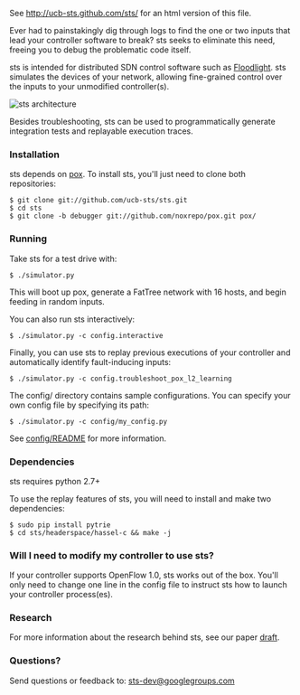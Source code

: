 See http://ucb-sts.github.com/sts/ for an html version of this file.

Ever had to painstakingly dig through logs to find the one or two inputs that
lead your controller software to break? sts seeks to eliminate this need,
freeing you to debug the problematic code itself.

sts is intended for distributed SDN control software such as
[Floodlight](http://floodlight.openflowhub.org/).  sts simulates the devices
of your network, allowing fine-grained control over the inputs to your
unmodified controller(s).

 ![sts architecture](http://www.eecs.berkeley.edu/~rcs/research/sts_arch.jpg)

 Besides troubleshooting, sts can be used to programmatically generate
 integration tests and replayable execution traces.

### Installation

sts depends on [pox](http://www.noxrepo.org/pox/about-pox/). To install sts,
you'll just need to clone both repositories:

```
$ git clone git://github.com/ucb-sts/sts.git
$ cd sts
$ git clone -b debugger git://github.com/noxrepo/pox.git pox/
```

### Running

Take sts for a test drive with:

```
$ ./simulator.py
```

This will boot up pox, generate a FatTree network with 16 hosts, and begin
feeding in random inputs.

You can also run sts interactively:

```
$ ./simulator.py -c config.interactive
```

Finally, you can use sts to replay previous executions of your controller and
automatically identify fault-inducing inputs:

```
$ ./simulator.py -c config.troubleshoot_pox_l2_learning
```

The config/ directory contains sample configurations. You can specify your own
config file by specifying its path:

```
$ ./simulator.py -c config/my_config.py
```

See [config/README](https://github.com/ucb-sts/sts/blob/master/config/README)
for more information.

### Dependencies

sts requires python 2.7+

To use the replay features of sts, you will need to install and make two
dependencies:
```
$ sudo pip install pytrie
$ cd sts/headerspace/hassel-c && make -j
```

### Will I need to modify my controller to use sts?

If your controller supports OpenFlow 1.0, sts works out of the box. You'll
only need to change one line in the config file to instruct sts how to launch
your controller process(es).

### Research

For more information about the research behind sts, see our paper
[draft](http://www.eecs.berkeley.edu/~rcs/research/sts.pdf).

### Questions?

Send questions or feedback to: sts-dev@googlegroups.com
